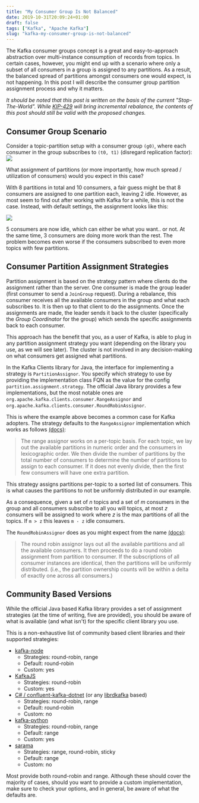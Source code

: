 ```yaml
---
title: "My Consumer Group Is Not Balanced"
date: 2019-10-31T20:09:24+01:00
draft: false
tags: ["Kafka", "Apache Kafka"]
slug: "kafka-my-consumer-group-is-not-balanced"
---
```


The Kafka consumer groups concept is a great and easy-to-approach abstraction over multi-instance consumption of records from topics. In certain cases, however, you might end up with a scenario where only a subset of all consumers in a group is assigned to any partitions. As a result, the balanced spread of partitions amongst consumers one would expect, is not happening. In this post I will describe the consumer group partition assignment process and why it matters.

*It should be noted that this post is written on the basis of the current "Stop-The-World". While [KIP-429](https://cwiki.apache.org/confluence/display/KAFKA/KIP-429%3A+Kafka+Consumer+Incremental+Rebalance+Protocol) will bring incremental rebalance, the contents of this post should still be valid with the proposed changes.*

## Consumer Group Scenario
Consider a topic-partition setup with a consumer group `(g0)`, where each consumer in the group subscribes to `(t0, t1)` (disregard replication factor):
![](/images/2019/11/topics.png)

What assignment of partitions (or more importantly, how much spread / utilization of consumers) would you expect in this case? 

With 8 partitions in total and 10 consumers, a fair guess might be that 8 consumers are assigned to one partition each, leaving 2 idle. However, as most seem to find out after working with Kafka for a while, this is not the case. Instead, with default settings, the assignment looks like this:

![](/images/2019/11/assignment.png)

5 consumers are now idle, which can either be what you want.. or not. At the same time, 3 consumers are doing more work than the rest. The problem becomes even worse if the consumers subscribed to even more topics with few partitions.

## Consumer Partition Assignment Strategies
Partition assignment is based on the strategy pattern where clients do the assignment rather than the server. One consumer is made the group leader (first consumer to send a `JoinGroup` request). During a rebalance, this consumer receives all the available consumers in the group and what each subscribes to. It is then up to that client to do the assignments. Once the assignments are made, the leader sends it back to the cluster (specifically the *Group Coordinator* for the group) which sends the specific assignments back to each consumer.

This approach has the benefit that you, as a user of Kafka, is able to plug in any partition assignment strategy you want (depending on the library you use, as we will see later). The cluster is not involved in any decision-making on what consumers get assigned what partitions.

In the Kafka Clients library for Java, the interface for implementing a strategy is `PartitionAssignor`. You specify which strategy to use by providing the implementation class FQN as the value for the config `partition.assignment.strategy`. The official Java library provides a few implementations, but the most notable ones are `org.apache.kafka.clients.consumer.RangeAssignor` and `org.apache.kafka.clients.consumer.RoundRobinAssignor`.

This is where the example above becomes a common case for Kafka adopters. The strategy defaults to the `RangeAssignor` implementation which works as follows [(docs)](https://kafka.apache.org/23/javadoc/index.html?org/apache/kafka/clients/consumer/RangeAssignor.html):

> The range assignor works on a per-topic basis. For each topic, we lay out the available partitions in numeric order and the consumers in lexicographic order. We then divide the number of partitions by the total number of consumers to determine the number of partitions to assign to each consumer. If it does not evenly divide, then the first few consumers will have one extra partition.

This strategy assigns partitions per-topic to a sorted list of consumers. This is what causes the partitions to not be uniformly distributed in our example. 

As a consequence, given a set of *n* topics and a set of *m* consumers in the group and all consumers subscribe to all you will topics, at most *z* consumers will be assigned to work where *z* is the max partitions of all the topics. If `m > z` this leaves `m - z` idle consumers.

The `RoundRobinAssignor` does as you might expect from the name [(docs)](https://kafka.apache.org/23/javadoc/index.html?org/apache/kafka/clients/consumer/RoundRobinAssignor.html):

> The round robin assignor lays out all the available partitions and all the available consumers. It then proceeds to do a round robin assignment from partition to consumer. If the subscriptions of all consumer instances are identical, then the partitions will be uniformly distributed. (i.e., the partition ownership counts will be within a delta of exactly one across all consumers.)

## Community Based Versions
While the official Java based Kafka library provides a set of assignment strategies (at the time of writing, five are provided), you should be aware of what is available (and what isn't) for the specific client library you use.

This is a non-exhaustive list of community based client libraries and their supported strategies:

+ [kafka-node](https://github.com/SOHU-Co/kafka-node)
     - Strategies: round-robin, range
     - Default: round-robin
     - Custom: yes
+ [KafkaJS](https://github.com/tulios/kafkajs)
     - Strategies: round-robin
     - Custom: yes     
+ [C# / confluent-kafka-dotnet](https://github.com/confluentinc/confluent-kafka-dotnet) (or any [librdkafka](https://github.com/edenhill/librdkafka) based)
     - Strategies: round-robin, range
     - Default: round-robin     
     - Custom: no
+ [kafka-python](https://github.com/dpkp/kafka-python)
     - Strategies: round-robin, range
     - Default: range     
     - Custom: yes
+ [sarama](https://github.com/Shopify/sarama)
     - Strategies: range, round-robin, sticky
     - Default: range
     - Custom: no

Most provide both round-robin and range. Although these should cover the majority of cases, should you want to provide a custom implementation, make sure to check your options, and in general, be aware of what the defaults are.